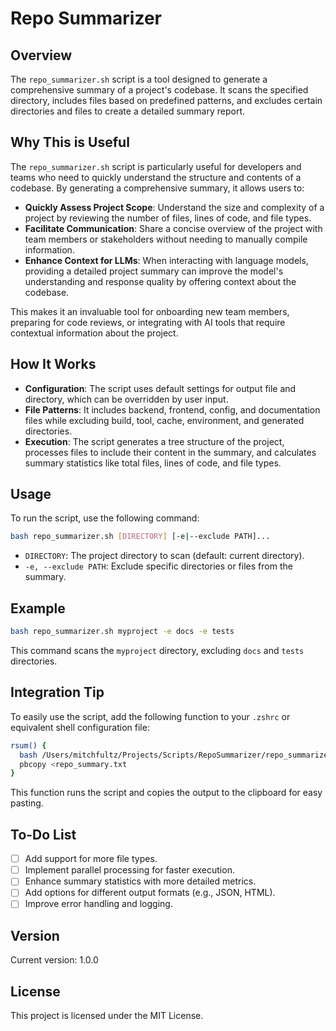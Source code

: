 # Repo Summarizer

## Overview

The `repo_summarizer.sh` script is a tool designed to generate a comprehensive summary of a project's codebase. It scans the specified directory, includes files based on predefined patterns, and excludes certain directories and files to create a detailed summary report.

## Why This is Useful

The `repo_summarizer.sh` script is particularly useful for developers and teams who need to quickly understand the structure and contents of a codebase. By generating a comprehensive summary, it allows users to:

- **Quickly Assess Project Scope**: Understand the size and complexity of a project by reviewing the number of files, lines of code, and file types.
- **Facilitate Communication**: Share a concise overview of the project with team members or stakeholders without needing to manually compile information.
- **Enhance Context for LLMs**: When interacting with language models, providing a detailed project summary can improve the model's understanding and response quality by offering context about the codebase.

This makes it an invaluable tool for onboarding new team members, preparing for code reviews, or integrating with AI tools that require contextual information about the project.

## How It Works

- **Configuration**: The script uses default settings for output file and directory, which can be overridden by user input.
- **File Patterns**: It includes backend, frontend, config, and documentation files while excluding build, tool, cache, environment, and generated directories.
- **Execution**: The script generates a tree structure of the project, processes files to include their content in the summary, and calculates summary statistics like total files, lines of code, and file types.

## Usage

To run the script, use the following command:

```bash
bash repo_summarizer.sh [DIRECTORY] [-e|--exclude PATH]...
```

- `DIRECTORY`: The project directory to scan (default: current directory).
- `-e, --exclude PATH`: Exclude specific directories or files from the summary.

## Example

```bash
bash repo_summarizer.sh myproject -e docs -e tests
```

This command scans the `myproject` directory, excluding `docs` and `tests` directories.

## Integration Tip

To easily use the script, add the following function to your `.zshrc` or equivalent shell configuration file:

```bash
rsum() {
  bash /Users/mitchfultz/Projects/Scripts/RepoSummarizer/repo_summarizer.sh "$@"
  pbcopy <repo_summary.txt
}
```

This function runs the script and copies the output to the clipboard for easy pasting.

## To-Do List

- [ ] Add support for more file types.
- [ ] Implement parallel processing for faster execution.
- [ ] Enhance summary statistics with more detailed metrics.
- [ ] Add options for different output formats (e.g., JSON, HTML).
- [ ] Improve error handling and logging.

## Version

Current version: 1.0.0

## License

This project is licensed under the MIT License.
